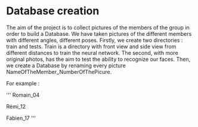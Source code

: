 # Database creation

The aim of the project is to collect pictures of the members of the group in
order to build a Database. We have taken pictures of the different members with
different angles, different poses. Firstly, we create two directories : train and tests.
Train is a directory with front view and side view from different distances to train the neural network.
The second, with more original photos, has the aim to test the ability to recognize our faces.
Then, we create a Database by renaming every picture NameOfTheMember_NumberOfThePicure.

For example :

'''
Romain_04

Rémi_12

Fabien_17
'''


